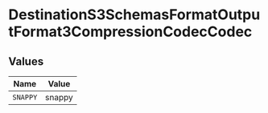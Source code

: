 # DestinationS3SchemasFormatOutputFormat3CompressionCodecCodec


## Values

| Name     | Value    |
| -------- | -------- |
| `SNAPPY` | snappy   |